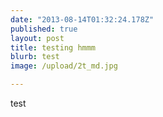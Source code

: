 ```yaml
---
date: "2013-08-14T01:32:24.178Z"
published: true
layout: post
title: testing hmmm
blurb: test
image: /upload/2t_md.jpg

---
```


test

